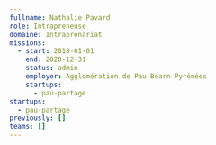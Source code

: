 ```yaml
---
fullname: Nathalie Pavard
role: Intrapreneuse
domaine: Intraprenariat
missions:
  - start: 2018-01-01
    end: 2020-12-31
    status: admin
    employer: Agglomération de Pau Béarn Pyrénées
    startups:
      - pau-partage
startups:
  - pau-partage
previously: []
teams: []
---
```

